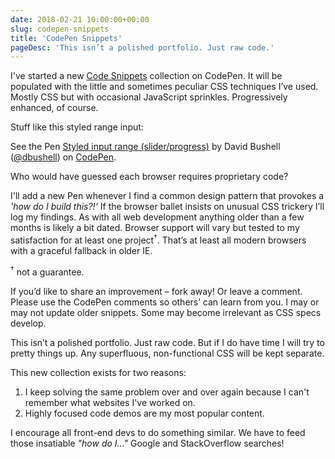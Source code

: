 ```yaml
---
date: 2018-02-21 10:00:00+00:00
slug: codepen-snippets
title: 'CodePen Snippets'
pageDesc: 'This isn’t a polished portfolio. Just raw code.'
---
```


I've started a new [Code Snippets](https://codepen.io/collection/nbgEPa) collection on CodePen. It will be populated with the little and sometimes peculiar CSS techniques I’ve used. Mostly CSS but with occasional JavaScript sprinkles. Progressively enhanced, of course.

Stuff like this styled range input:

<div class="b-post__image">
  <div style="display:block;max-width:45rem;">
  <p data-height="150" data-theme-id="0" data-slug-hash="awgLZK" data-default-tab="result" data-user="dbushell" data-embed-version="2" data-pen-title="Styled input range (slider/progress)" class="codepen">See the Pen <a href="https://codepen.io/dbushell/pen/awgLZK/">Styled input range (slider/progress)</a> by David Bushell (<a href="https://codepen.io/dbushell">@dbushell</a>) on <a href="https://codepen.io">CodePen</a>.</p>
  <script async src="https://static.codepen.io/assets/embed/ei.js"></script>
  </div>
</div>

Who would have guessed each browser requires proprietary code?

I'll add a new Pen whenever I find a common design pattern that provokes a *'how do I build this?!'* If the browser ballet insists on unusual CSS trickery I’ll log my findings. As with all web development anything older than a few months is likely a bit dated. Browser support will vary but tested to my satisfaction for at least one project<sup>†</sup>. That’s at least all modern browsers with a graceful fallback in older IE.

<p class="p--small"><sup>†</sup> not a guarantee.</p>

If you’d like to share an improvement – fork away! Or leave a comment. Please use the CodePen comments so others’ can learn from you. I may or may not update older snippets. Some may become irrelevant as CSS specs develop.

This isn’t a polished portfolio. Just raw code. But if I do have time I will try to pretty things up. Any superfluous, non-functional CSS will be kept separate.

This new collection exists for two reasons:

1. I keep solving the same problem over and over again because I can't remember what websites I've worked on.
2. Highly focused code demos are my most popular content.

I encourage all front-end devs to do something similar. We have to feed those insatiable *"how do I..."* Google and StackOverflow searches!
